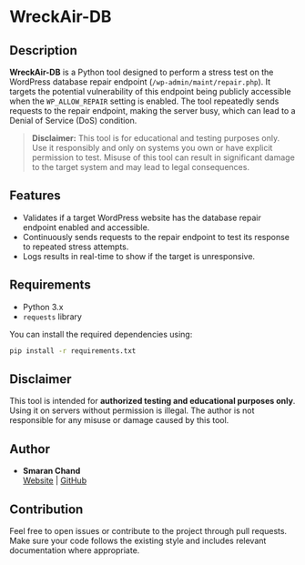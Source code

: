 # WreckAir-DB

## Description

**WreckAir-DB** is a Python tool designed to perform a stress test on the WordPress database repair endpoint 
(`/wp-admin/maint/repair.php`). It targets the potential vulnerability of this endpoint being publicly 
accessible when the `WP_ALLOW_REPAIR` setting is enabled. The tool repeatedly sends requests to the repair 
endpoint, making the server busy, which can lead to a Denial of Service (DoS) condition.

> **Disclaimer:** This tool is for educational and testing purposes only. Use it responsibly and only on 
systems you own or have explicit permission to test. Misuse of this tool can result in significant damage to 
the target system and may lead to legal consequences.

## Features
- Validates if a target WordPress website has the database repair endpoint enabled and accessible.
- Continuously sends requests to the repair endpoint to test its response to repeated stress attempts.
- Logs results in real-time to show if the target is unresponsive.

## Requirements
- Python 3.x
- `requests` library

You can install the required dependencies using:
```sh
pip install -r requirements.txt
```
## Disclaimer
This tool is intended for **authorized testing and educational purposes only**. Using it on servers without permission is illegal. The author is not responsible for any misuse or damage caused by this tool.

## Author
- **Smaran Chand**  
  [Website](https://smaranchand.com.np) | [GitHub](https://github.com/smaranchand)

## Contribution
Feel free to open issues or contribute to the project through pull requests. Make sure your code follows the existing style and includes relevant documentation where appropriate.
